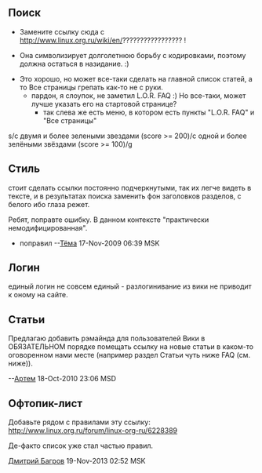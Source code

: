 ## Поиск

  - Замените ссылку сюда с
    <http://www.linux.org.ru/wiki/en/>????????????????? \!

<!-- end list -->

  -   
    Она символизирует долголетнюю борьбу с кодировками, поэтому должна
    остаться в назидание. :)

<!-- end list -->

  - Это хорошо, но может все-таки сделать на главной список статей, а то
    Все страницы грепать как-то не с руки.
      - пардон, я слоупок, не заметил L.O.R. FAQ :) Но все-таки, может
        лучше указать его на стартовой странице?
          - так слева же есть меню, в котором есть пункты "L.O.R. FAQ" и
            "Все страницы"

s/с двумя и более зелеными звездами (score \>= 200)/с одной и более
зелёными звёздами (score \>= 100)/g

## Стиль

стоит сделать ссылки постоянно подчеркнутыми, так их легче видеть в
тексте, и в результатах поиска заменить фон заголовков разделов, с
белого ибо глаза режет.

Ребят, поправте ошибку. В данном контексте "практически
немодифицированная".

  - поправил --[Тёма](User:JB "wikilink") 17-Nov-2009 06:39 MSK

## Логин

единый логин не совсем единый - разлогинивание из вики не приводит к
оному на сайте.

## Статьи

Предлагаю добавить рэмайнда для пользователей Вики в ОБЯЗАТЕЛЬНОМ
порядке помещать ссылку на новые статьи в каком-то оговоренном
нами месте (например раздел Статьи чуть ниже FAQ (см. ниже)).

\--[Артем](User:FiXer "wikilink") 18-Oct-2010 23:06 MSD

## Офтопик-лист

Добавьте рядом с правилами эту ссылку:
<http://www.linux.org.ru/forum/linux-org-ru/6228389>

Де-факто список уже стал частью правил.

[Дмитрий Багров](User:Bagrov "wikilink") 19-Nov-2013 02:52 MSK
